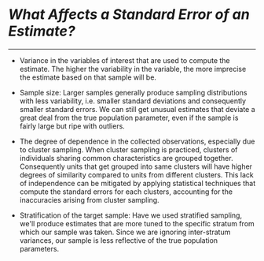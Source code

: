 # ___What Affects a Standard Error of an Estimate?___
---------------------

- Variance in the variables of interest that are used to compute the estimate. The higher the variability in the variable, the more imprecise the estimate based on that sample will be.

- Sample size: Larger samples generally produce sampling distributions with less variability, i.e. smaller standard deviations and consequently smaller standard errors. We can still get unusual estimates that deviate a great deal from the true population parameter, even if the sample is fairly large but ripe with outliers.

- The degree of dependence in the collected observations, especially due to cluster sampling. When cluster sampling is practiced, clusters of individuals sharing common characteristics are grouped together. Consequently units that get grouped into same clusters will have higher degrees of similarity compared to units from different clusters. This lack of independence can be mitigated by applying statistical techniques that compute the standard errors for each clusters, accounting for the inaccuracies arising from cluster sampling.

- Stratification of the target sample: Have we used stratified sampling, we'll produce estimates that are more tuned to the specific stratum from which our sample was taken. Since we are ignoring inter-stratum variances, our sample is less reflective of the true population parameters.